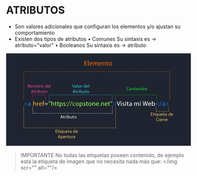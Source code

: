 # ATRIBUTOS

- Son valores adicionales que configuran los elementos y/o ajustan su comportamiento
- Existen dos tipos de atributos
• Comunes
Su sintaxis es -> atributo="valor"
• Booleanos
Su sintaxis es -> atributo

<img src="/assets/HTML/atributos1.png">
<br>

> IMPORTANTE
> No todas las etiquetas poseen contenido, de ejemplo esta la etiqueta de imagen que no necesita nada más que: </img scr="" alt=""/>